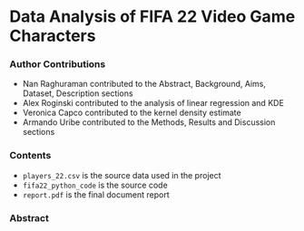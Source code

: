 # Data Analysis of FIFA 22 Video Game Characters

### Author Contributions
- Nan Raghuraman contributed to the Abstract, Background, Aims, Dataset, Description sections
- Alex Roginski contributed to the analysis of linear regression and KDE
- Veronica Capco contributed to the kernel density estimate
- Armando Uribe contributed to the Methods, Results and Discussion sections

### Contents
- `players_22.csv` is the source data used in the project
- `fifa22_python_code` is the source code
- `report.pdf` is the final document report

### Abstract
